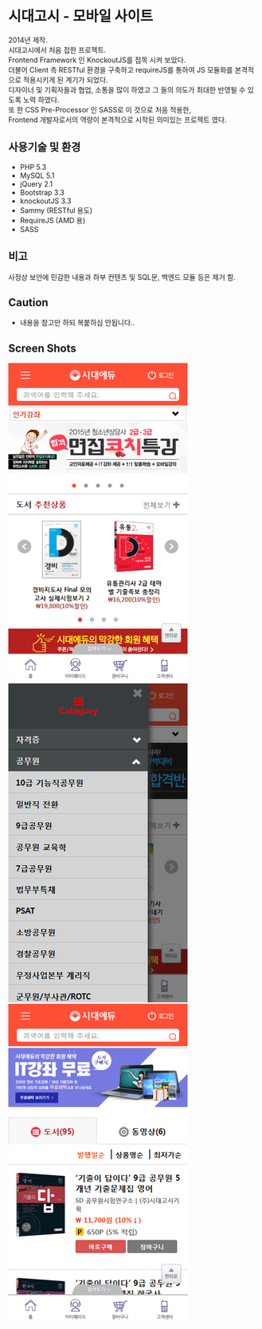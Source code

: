 # 시대고시 - 모바일 사이트
2014년 제작.  
시대고시에서 처음 접한 프로젝트.  
Frontend Framework 인 KnockoutJS를 접목 시켜 보았다.  
더불어 Client 측 RESTful 환경을 구축하고 requireJS를 통하여 JS 모듈화를 본격적으로 적용시키게 된 계기가 되었다.  
디자이너 및 기획자들과 협업, 소통을 많이 하였고 그 들의 의도가 최대한 반영될 수 있도록 노력 하였다.  
또 한 CSS Pre-Processor 인 SASS로 이 것으로 처음 적용한,  
Frontend 개발자로서의 역량이 본격적으로 시작된 의미있는 프로젝트 였다.

## 사용기술 및 환경
* PHP 5.3
* MySQL 5.1
* jQuery 2.1
* Bootstrap  3.3
* knockoutJS 3.3
* Sammy (RESTful 용도)
* RequireJS (AMD 용)
* SASS

## 비고
사정상 보안에 민감한 내용과 하부 컨텐츠 및 SQL문, 백엔드 모듈 등은 제거 함.

## Caution
- 내용을 참고만 하되 복붙하심 안됩니다..  

## Screen Shots
![](https://github.com/thesoncriel/sdmobile/blob/master/screenshots/001.png)
![](https://github.com/thesoncriel/sdmobile/blob/master/screenshots/002.png)
![](https://github.com/thesoncriel/sdmobile/blob/master/screenshots/003.png)
